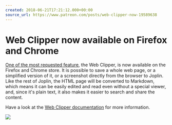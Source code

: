```yaml
---
created: 2018-06-21T17:21:12.000+00:00
source_url: https://www.patreon.com/posts/web-clipper-now-19589638
---
```


# Web Clipper now available on Firefox and Chrome

[One of the most requested feature](https://github.com/laurent22/joplin/issues/135), the Web Clipper, is now available on the Firefox and Chrome store. It is possible to save a whole web page, or a simplified version of it, or a screenshot directly from the browser to Joplin. Like the rest of Joplin, the HTML page will be converted to Markdown, which means it can be easily edited and read even without a special viewer, and, since it's plain text, it also makes it easier to search and share the content.

Have a look at the [Web Clipper documentation](https://joplinapp.org/help/apps/clipper) for more information.

![](https://joplinapp.org/images/WebExtensionScreenshot.png)